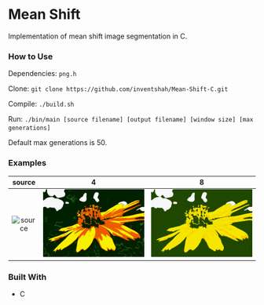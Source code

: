 # Mean Shift
Implementation of mean shift image segmentation in C.

### How to Use
Dependencies: `png.h`

Clone: `git clone https://github.com/inventshah/Mean-Shift-C.git`

Compile: `./build.sh`

Run: `./bin/main [source filename] [output filename] [window size] [max generations]`

Default max generations is 50.

### Examples

source | 4 | 8
:-----:|:-:|:-:
![source](images/source.png) | ![2](images/w4.png) | ![3](images/w8.png)

### Built With
* C